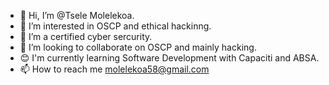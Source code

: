 - 👋 Hi, I’m @Tsele Molelekoa.
- 👀 I’m interested in OSCP and ethical hackinng.
- 🌱 I’m a certified cyber sercurity.
- 💞️ I’m looking to collaborate on OSCP and mainly hacking.
- 😊 I'm currently learning Software Development with Capaciti and ABSA.
- 📫 How to reach me molelekoa58@gmail.com

<!---
KeketsoT/KeketsoT is a ✨ special ✨ repository because its `README.md` (this file) appears on your GitHub profile.
You can click the Preview link to take a look at your changes.
--->
